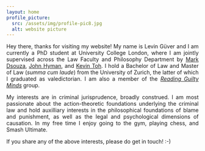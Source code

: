 ```yaml
---
layout: home
profile_picture:
  src: /assets/img/profile-pic8.jpg
  alt: website picture
---
```




<p align="justify"> Hey there, thanks for visiting my website! My name is Levin Güver and I am currently a PhD student at University College London, where I am jointly supervised across the Law Faculty and Philosophy Department by <a href="https://www.ucl.ac.uk/laws/people/dr-mark-dsouza">Mark Dsouza</a>, <a href="https://www.ucl.ac.uk/philosophy/people/professor-john-hyman">John Hyman</a>, and <a href="https://www.ucl.ac.uk/laws/people/professor-kevin-toh">Kevin Toh</a>. I hold a Bachelor of Law and Master of Law (<i>summa cum laude</i>) from the University of Zurich, the latter of which I graduated as valedictorian. I am also a member of the <a href="https://www.guiltymindslab.com/"><i>Reading Guilty Minds</i></a> group.</p>


<p align="justify"> My interests are in criminal jurisprudence, broadly construed. I am most passionate about the action-theoretic foundations underlying the criminal law and hold auxilliary interests in the philosophical foundations of blame and punishment, as well as the legal and psychological dimensions of causation. In my free time I enjoy going to the gym, playing chess, and Smash Ultimate.</p>

<p align="justify">If you share any of the above interests, please do get in touch!  :-) </p>